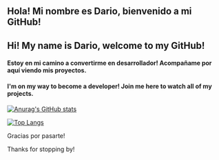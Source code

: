 ## Hola! Mi nombre es Dario, bienvenido a mi GitHub!
## Hi! My name is Dario, welcome to my GitHub!

#### Estoy en mi camino a convertirme en desarrollador! Acompañame por aquí viendo mis proyectos.

#### I'm on my way to become a developer! Join me here to watch all of my projects.

[![Anurag's GitHub stats](https://github-readme-stats.vercel.app/api?username=yagamiar15&theme=cobalt)](https://github.com/anuraghazra/github-readme-stats)

[![Top Langs](https://github-readme-stats.vercel.app/api/top-langs/?username=yagamiar15&theme=cobalt)](https://github.com/anuraghazra/github-readme-stats)



Gracias por pasarte!

Thanks for stopping by!


